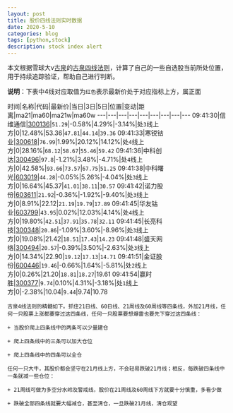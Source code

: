 ```yaml
---
layout: post
title: 股价四线法则实时数据
date: 2020-5-10
categories: blog
tags: [python,stock]
description: stock index alert
---
```



本文根据雪球大v[古泉](https://xueqiu.com/u/7148646888)的[古泉四线法则](https://xueqiu.com/7148646888/130498192)，计算了自己的一些自选股当前所处位置，用于持续追踪验证，帮助自己进行判断。

**说明**：下表中4线对应取值为`红色`表示最新价处于对应指标上方，属正面

时间|名称|代码|最新价|当日|3日|5日|位置|变动|距离|ma21|ma60|ma21w|ma60w
---|---|---|---|---|---|---|---|---
09:41:30|信维通信|[300136](https://xueqiu.com/S/SZ300136)|`51.29`|-0.58%|4.29%|-3.14%|处`3`线上方|0|12.48%|53.36|`47.81`|`44.14`|`39.36`
09:41:33|寒锐钴业|[300618](https://xueqiu.com/S/SZ300618)|`76.99`|1.99%|20.12%|14.12%|处`4`线上方|0|28.16%|`68.12`|`58.67`|`55.46`|`59.42`
09:41:36|中科创达|[300496](https://xueqiu.com/S/SZ300496)|`97.8`|-1.21%|3.48%|-4.71%|处`4`线上方|0|42.58%|`93.66`|`73.57`|`67.75`|`51.25`
09:41:38|中科曙光|[603019](https://xueqiu.com/S/SH603019)|`44.28`|-0.05%|5.26%|-4.04%|处`3`线上方|0|16.64%|45.37|`41.01`|`38.11`|`30.57`
09:41:42|诺力股份|[603611](https://xueqiu.com/S/SH603611)|`21.92`|-0.36%|-1.92%|-9.40%|处`3`线上方|0|8.91%|22.12|`21.19`|`19.79`|`17.89`
09:41:45|华友钴业|[603799](https://xueqiu.com/S/SH603799)|`43.95`|0.02%|12.03%|4.14%|处`4`线上方|0|19.80%|`42.51`|`37.91`|`35.78`|`32.11`
09:41:45|长亮科技|[300348](https://xueqiu.com/S/SZ300348)|`20.86`|-1.09%|3.60%|-8.96%|处`3`线上方|0|19.08%|21.42|`18.51`|`17.43`|`14.23`
09:41:48|盛天网络|[300494](https://xueqiu.com/S/SZ300494)|`20.57`|-0.39%|3.50%|-2.63%|处`3`线上方|0|14.34%|22.90|`19.12`|`17.13`|`14.71`
09:41:51|金证股份|[600446](https://xueqiu.com/S/SH600446)|`19.46`|-0.66%|1.64%|-5.81%|处`2`线上方|0|0.26%|21.20|`18.81`|`18.27`|19.61
09:41:54|赢时胜|[300377](https://xueqiu.com/S/SZ300377)|`9.74`|0.10%|4.31%|-3.18%|处`1`线上方|0|-2.38%|10.04|`9.44`|9.74|10.78

```
古泉4线法则的精髓如下。抓住21日线、60日线、21周线及60周线等四条线，外加21月线，任何一只股票上涨都要穿过这四条线，任何一只股票要想爆雷也要先下穿过这四条线：

+ 当股价爬上四条线中的两条可以少量建仓

+ 爬上四条线中的三条可以加大仓位

+ 爬上四条线中的四条可以全仓

任何一只大牛，其股价都会坚守在21月线上方，不会轻易跌破21月线；相反，每跌破四条线中一条就减一些仓位：

+ 21周线可做为多空分水岭及警戒线，股价在21周线及60周线下方就要十分慎重，多看少做

+ 跌破全部四条线就要大幅减仓，甚至清仓，一旦跌破21月线，清仓观望
```